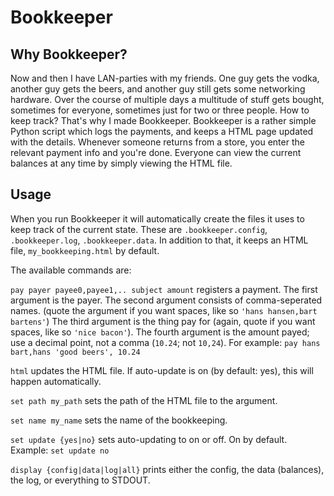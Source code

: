 # Bookkeeper

## Why Bookkeeper?
Now and then I have LAN-parties with my friends. One guy gets the vodka, another guy gets the beers, and another guy still gets some networking hardware. Over the course of multiple days a multitude of stuff gets bought, sometimes for everyone, sometimes just for two or three people.
How to keep track? That's why I made Bookkeeper. Bookkeeper is a rather simple Python script which logs the payments, and keeps a HTML page updated with the details. Whenever someone returns from a store, you enter the relevant payment info and you're done. Everyone can view the current balances at any time by simply viewing the HTML file.

## Usage
When you run Bookkeeper it will automatically create the files it uses to keep track of the current state. These are `.bookkeeper.config`, `.bookkeeper.log`, `.bookkeeper.data`.
In addition to that, it keeps an HTML file, `my_bookkeeping.html` by default.

The available commands are:

`pay payer payee0,payee1,.. subject amount` registers a payment. The first argument is the payer. The second argument consists of comma-seperated names. (quote the argument if you want spaces, like so `'hans hansen,bart bartens'`) The third argument is the thing pay for (again, quote if you want spaces, like so `'nice bacon'`). The fourth argument is the amount payed; use a decimal point, not a comma (`10.24`; not `10,24`). For example: `pay hans bart,hans 'good beers', 10.24`

`html` updates the HTML file. If auto-update is on (by default: yes), this will happen automatically.

`set path my_path` sets the path of the HTML file to the argument.

`set name my_name` sets the name of the bookkeeping.

`set update {yes|no}` sets auto-updating to on or off. On by default. Example: `set update no`

`display {config|data|log|all}` prints either the config, the data (balances), the log, or everything to STDOUT.
